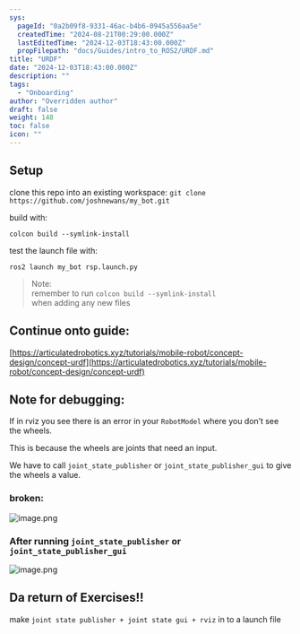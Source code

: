 ```yaml
---
sys:
  pageId: "0a2b09f8-9331-46ac-b4b6-0945a556aa5e"
  createdTime: "2024-08-21T00:29:00.000Z"
  lastEditedTime: "2024-12-03T18:43:00.000Z"
  propFilepath: "docs/Guides/intro_to_ROS2/URDF.md"
title: "URDF"
date: "2024-12-03T18:43:00.000Z"
description: ""
tags:
  - "Onboarding"
author: "Overridden author"
draft: false
weight: 148
toc: false
icon: ""
---
```


## Setup

clone this repo into an existing workspace:
`git clone https://github.com/joshnewans/my_bot.git`

build with:

`colcon build --symlink-install`

test the launch file with:

`ros2 launch my_bot rsp.launch.py`

> Note:  
> remember to run `colcon build --symlink-install`  
> when adding any new files

## Continue onto guide:

[https://articulatedrobotics.xyz/tutorials/mobile-robot/concept-design/concept-urdf](https://articulatedrobotics.xyz/tutorials/mobile-robot/concept-design/concept-urdf)

## Note for debugging:

If in rviz you see there is an error in your `RobotModel` where you don’t see the wheels.

This is because the wheels are joints that need an input. 

We have to call `joint_state_publisher` or `joint_state_publisher_gui` to give the wheels a value.

### broken:

![image.png](https://prod-files-secure.s3.us-west-2.amazonaws.com/d518164a-d88e-44d1-a4ee-3adb3bd8bce0/96a1d089-1f17-4dbf-8563-f2aef56a4d37/image.png?X-Amz-Algorithm=AWS4-HMAC-SHA256&X-Amz-Content-Sha256=UNSIGNED-PAYLOAD&X-Amz-Credential=ASIAZI2LB466RZA5DWWB%2F20250717%2Fus-west-2%2Fs3%2Faws4_request&X-Amz-Date=20250717T121723Z&X-Amz-Expires=3600&X-Amz-Security-Token=IQoJb3JpZ2luX2VjEFwaCXVzLXdlc3QtMiJHMEUCIQCcRAkfjEavV4acn4H59JDB%2FiU6T98UqAc2izSgqH6QOwIgWXE3C1BQFkQfH3i7MqH4ZYc5gwui5sy7HQCnHn%2F3JHsq%2FwMIdRAAGgw2Mzc0MjMxODM4MDUiDHssWEiZkkwY9VHmwSrcA0IeclJ3yJ6XYU1OhlywQmuWOIw9i4tiN5vp4vJnjBd1Vif2Q101JRrMcVPLm%2BA%2B%2FQZjSLXv%2Bsb8r5kZWcv5kq3O0FR75YlLBSs1l0rX%2FXdFzQscyJq2xpMcoWJcswH%2BiwmrJVTmdxtPyq2zJvL4o3niJ%2Bx6c1PF1soouvl1fDHmvBxO96XnxMg5924MgWYzX8WWhF4cG6g%2BGstwIQbt%2FVaOQokf%2Fd45UUh6uJmP1VgXFQ0i0wueS19o2aUk4O9E8J%2F1Qo7pPN%2Bplb1Va3aYaV4vIY7uIKRP5RbMT8EejxealBM7XdiH79JjR5BEnVOLl9a1SlTInYY9JqzKBugwvm6F6KoXGnYyH9CQzyHUxIV8qDDWSG56zs7q9Ce0Kpl97%2Bfbou8TCKqh9uuIvmfUiH0XeZc0jJNQUmBP8y5SI7I9yv1cD3PzecmnMLgOQO16R%2B%2BOzbxwKgEV6YsR1rjDvN20sfiU8984reU%2BZ0zLCB0P42O98Xq8UFn0CM%2BmfsPSnKC25SRpXF%2BKJn0ilc3m8HZaT9DWdCFAYx1yI0mxj9KCszR0VHXzkkDv3nSbzCmen71iE7HfADoB%2FYvNjVCBjiD1G7jSSbrrwtsAzfkba6phNW18tpVRj4Pjg12gMNy848MGOqUBJuepD07Mq1E8bxDQYTt8bPv00ydOlYU8XiI1yutOBZnTL6RqqoWjdtRWKFaOksqfZGyuudklJ698xnF5JEYxBv4M6nbU4G7pIe%2BxnW5OoU70WAG1Mz53NvUKAVjwKa4veShw2F5LBzkaGae0Hq2snZcqZu8wMa%2ByTFf8uO0jGoIPJKzf2%2FpGlGml6sudhztdQV%2FZ1i5RGYHRZEM8zONuf0fKpYTD&X-Amz-Signature=f6a39d0548448a88b45bc793ee21f53bc087faabdf9bb87f563e8bcc7a64b446&X-Amz-SignedHeaders=host&x-amz-checksum-mode=ENABLED&x-id=GetObject)

### After running `joint_state_publisher` or `joint_state_publisher_gui`

![image.png](https://prod-files-secure.s3.us-west-2.amazonaws.com/d518164a-d88e-44d1-a4ee-3adb3bd8bce0/130c99c7-1b0b-4031-9953-844fc3950ff4/image.png?X-Amz-Algorithm=AWS4-HMAC-SHA256&X-Amz-Content-Sha256=UNSIGNED-PAYLOAD&X-Amz-Credential=ASIAZI2LB466RZA5DWWB%2F20250717%2Fus-west-2%2Fs3%2Faws4_request&X-Amz-Date=20250717T121723Z&X-Amz-Expires=3600&X-Amz-Security-Token=IQoJb3JpZ2luX2VjEFwaCXVzLXdlc3QtMiJHMEUCIQCcRAkfjEavV4acn4H59JDB%2FiU6T98UqAc2izSgqH6QOwIgWXE3C1BQFkQfH3i7MqH4ZYc5gwui5sy7HQCnHn%2F3JHsq%2FwMIdRAAGgw2Mzc0MjMxODM4MDUiDHssWEiZkkwY9VHmwSrcA0IeclJ3yJ6XYU1OhlywQmuWOIw9i4tiN5vp4vJnjBd1Vif2Q101JRrMcVPLm%2BA%2B%2FQZjSLXv%2Bsb8r5kZWcv5kq3O0FR75YlLBSs1l0rX%2FXdFzQscyJq2xpMcoWJcswH%2BiwmrJVTmdxtPyq2zJvL4o3niJ%2Bx6c1PF1soouvl1fDHmvBxO96XnxMg5924MgWYzX8WWhF4cG6g%2BGstwIQbt%2FVaOQokf%2Fd45UUh6uJmP1VgXFQ0i0wueS19o2aUk4O9E8J%2F1Qo7pPN%2Bplb1Va3aYaV4vIY7uIKRP5RbMT8EejxealBM7XdiH79JjR5BEnVOLl9a1SlTInYY9JqzKBugwvm6F6KoXGnYyH9CQzyHUxIV8qDDWSG56zs7q9Ce0Kpl97%2Bfbou8TCKqh9uuIvmfUiH0XeZc0jJNQUmBP8y5SI7I9yv1cD3PzecmnMLgOQO16R%2B%2BOzbxwKgEV6YsR1rjDvN20sfiU8984reU%2BZ0zLCB0P42O98Xq8UFn0CM%2BmfsPSnKC25SRpXF%2BKJn0ilc3m8HZaT9DWdCFAYx1yI0mxj9KCszR0VHXzkkDv3nSbzCmen71iE7HfADoB%2FYvNjVCBjiD1G7jSSbrrwtsAzfkba6phNW18tpVRj4Pjg12gMNy848MGOqUBJuepD07Mq1E8bxDQYTt8bPv00ydOlYU8XiI1yutOBZnTL6RqqoWjdtRWKFaOksqfZGyuudklJ698xnF5JEYxBv4M6nbU4G7pIe%2BxnW5OoU70WAG1Mz53NvUKAVjwKa4veShw2F5LBzkaGae0Hq2snZcqZu8wMa%2ByTFf8uO0jGoIPJKzf2%2FpGlGml6sudhztdQV%2FZ1i5RGYHRZEM8zONuf0fKpYTD&X-Amz-Signature=2cb7ea9a2348fd4c0cfc78a47b55a74cf4c0022d7bcf5fa5ef983a124b530e9d&X-Amz-SignedHeaders=host&x-amz-checksum-mode=ENABLED&x-id=GetObject)

## Da return of Exercises!!

make `joint state publisher + joint state gui + rviz` in to a launch file
